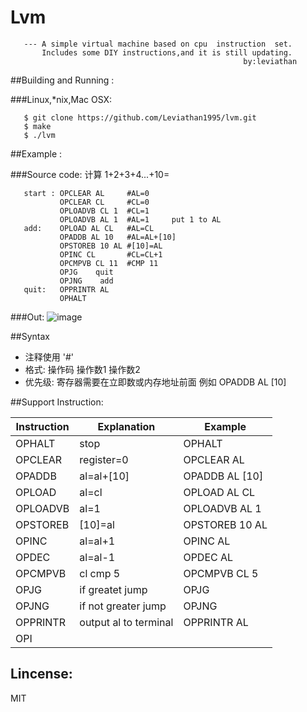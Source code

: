 # Lvm

       --- A simple virtual machine based on cpu  instruction  set.
           Includes some DIY instructions,and it is still updating.
                                                        by:leviathan
##Building and Running :

###Linux,*nix,Mac OSX:

       $ git clone https://github.com/Leviathan1995/lvm.git
       $ make
       $ ./lvm

##Example :

###Source code:
计算 1+2+3+4...+10=

       start : OPCLEAR AL     #AL=0
               OPCLEAR CL     #CL=0
               OPLOADVB CL 1  #CL=1
               OPLOADVB AL 1  #AL=1     put 1 to AL
       add:    OPLOAD AL CL   #AL=CL
               OPADDB AL 10   #AL=AL+[10]
               OPSTOREB 10 AL #[10]=AL  
               OPINC CL       #CL=CL+1
               OPCMPVB CL 11  #CMP 11
               OPJG    quit
               OPJNG    add
       quit:   OPPRINTR AL
               OPHALT
               
###Out:
![image](https://github.com/Leviathan1995/lvm/raw/master/span.png)

##Syntax
- 注释使用 '#'
- 格式: 操作码 操作数1 操作数2
- 优先级: 寄存器需要在立即数或内存地址前面 例如 OPADDB AL [10]
              
##Support Instruction:

| Instruction  | Explanation            |   Example        |
| ------------ | ---------------------- | -------------    |
|   OPHALT     |   stop                 |  OPHALT          |
|   OPCLEAR    |   register=0           |  OPCLEAR AL      |
|   OPADDB     |   al=al+[10]           |  OPADDB AL [10]  |
|   OPLOAD     |   al=cl                |  OPLOAD AL CL    |
|   OPLOADVB   |   al=1                 |  OPLOADVB AL 1   |
|   OPSTOREB   |   [10]=al              |  OPSTOREB 10 AL  |
|   OPINC      |   al=al+1              |  OPINC AL        |
|   OPDEC      |   al=al-1              |  OPDEC AL        |
|   OPCMPVB    |   cl cmp 5             |  OPCMPVB CL 5    |
|   OPJG       |   if greatet jump      |  OPJG            |
|   OPJNG      |   if not greater jump  |  OPJNG           |
|   OPPRINTR   |   output al to terminal|  OPPRINTR AL     |
|   OPI
<h2>Lincense:</h2>
    MIT
